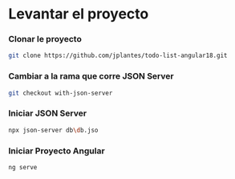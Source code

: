 # Levantar el proyecto


### Clonar le proyecto

```sh
git clone https://github.com/jplantes/todo-list-angular18.git
```

### Cambiar a la rama que corre JSON Server

```sh
git checkout with-json-server
```

### Iniciar JSON Server

```sh
npx json-server db\db.jso
```

### Iniciar Proyecto Angular

```sh
ng serve
```